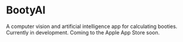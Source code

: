 # BootyAI
A computer vision and artificial intelligence app for calculating booties. Currently in development. Coming to the Apple App Store soon.
